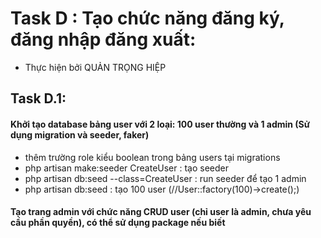 # Task D : Tạo chức năng đăng ký, đăng nhập đăng xuất:

- Thực hiện bởi QUẢN TRỌNG HIỆP

## Task D.1:

#### Khởi tạo database bảng user với 2 loại: 100 user thường và 1 admin (Sử dụng migration và seeder, faker)

- thêm trường role kiểu boolean trong bảng users tại migrations
- php artisan make:seeder CreateUser : tạo seeder
- php artisan db:seed --class=CreateUser : run seeder để tạo 1 admin
- php artisan db:seed : tạo 100 user  (//User::factory(100)->create();)

#### Tạo trang admin với chức năng CRUD user (chỉ user là admin, chưa yêu cầu phần quyền), có thể sử dụng package nếu biết

